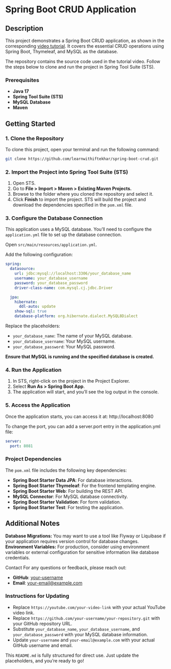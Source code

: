 # Spring Boot CRUD Application

## Description
This project demonstrates a Spring Boot CRUD application, as shown in the corresponding [video tutorial](https://www.youtube.com/@learnWithIfte). It covers the essential CRUD operations using Spring Boot, Thymeleaf, and MySQL as the database.

The repository contains the source code used in the tutorial video. Follow the steps below to clone and run the project in Spring Tool Suite (STS).

### Prerequisites
- **Java 17**
- **Spring Tool Suite (STS)**
- **MySQL Database**
- **Maven**

## Getting Started

### 1. Clone the Repository
To clone this project, open your terminal and run the following command:

```bash
git clone https://github.com/learnwithiftekhar/spring-boot-crud.git
```

### 2. Import the Project into Spring Tool Suite (STS)

1. Open STS.
2. Go to **File > Import > Maven > Existing Maven Projects.**
3. Browse to the folder where you cloned the repository and select it.
4. Click **Finish** to import the project. STS will build the project and download the dependencies specified in the ```pom.xml``` file.

### 3. Configure the Database Connection
This application uses a MySQL database. You’ll need to configure the ```application.yml``` file to set up the database connection.

Open ```src/main/resources/application.yml```.

Add the following configuration:
```yml
spring:
  datasource:
    url: jdbc:mysql://localhost:3306/your_database_name
    username: your_database_username
    password: your_database_password
    driver-class-name: com.mysql.cj.jdbc.Driver

  jpa:
    hibernate:
      ddl-auto: update
    show-sql: true
    database-platform: org.hibernate.dialect.MySQL8Dialect

```
Replace the placeholders:

- ```your_database_name```: The name of your MySQL database.
- ```your_database_username```: Your MySQL username.
- ```your_database_password```: Your MySQL password.

**Ensure that MySQL is running and the specified database is created.**

### 4. Run the Application

1. In STS, right-click on the project in the Project Explorer.
2. Select **Run As > Spring Boot App**.
3. The application will start, and you’ll see the log output in the console.

### 5. Access the Application
Once the application starts, you can access it at:
http://localhost:8080

To change the port, you can add a server.port entry in the application.yml file:

```yml
server:
  port: 8081

```

### Project Dependencies
The ``pom.xml`` file includes the following key dependencies:
- **Spring Boot Starter Data JPA**: For database interactions.
- **Spring Boot Starter Thymeleaf**: For the frontend templating engine.
- **Spring Boot Starter Web**: For building the REST API.
- **MySQL Connector**: For MySQL database connectivity.
- **Spring Boot Starter Validation**: For form validation.
- **Spring Boot Starter Test**: For testing the application.

## Additional Notes
**Database Migrations:** You may want to use a tool like Flyway or Liquibase if your application requires version control for database changes.
**Environment Variables:** For production, consider using environment variables or external configuration for sensitive information like database credentials.


Contact
For any questions or feedback, please reach out:
- **GitHub**: [your-username](https://github.com/learnwithiftekhar)
- **Email**: [your-email@example.com](mailto:learnwithiftekhar@gmail.com)



### Instructions for Updating
- Replace `https://youtube.com/your-video-link` with your actual YouTube video link.
- Replace `https://github.com/your-username/your-repository.git` with your GitHub repository URL.
- Substitute `your_database_name`, `your_database_username`, and `your_database_password` with your MySQL database information.
- Update `your-username` and `your-email@example.com` with your actual GitHub username and email.

This `README.md` is fully structured for direct use. Just update the placeholders, and you’re ready to go!

